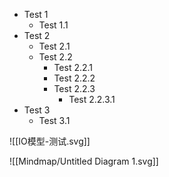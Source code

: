 - Test 1
	- Test 1.1
- Test 2
	- Test 2.1
	- Test 2.2 
		- Test 2.2.1
		- Test 2.2.2
		- Test 2.2.3
			- Test 2.2.3.1
- Test 3
	- Test 3.1

![[IO模型-测试.svg]]



![[Mindmap/Untitled Diagram 1.svg]]